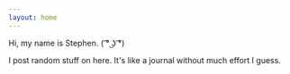 ```yaml
---
layout: home
---
```


Hi, my name is Stephen. ( ͡° ͜ʖ ͡°)

I post random stuff on here. It's like a journal without much effort I guess.